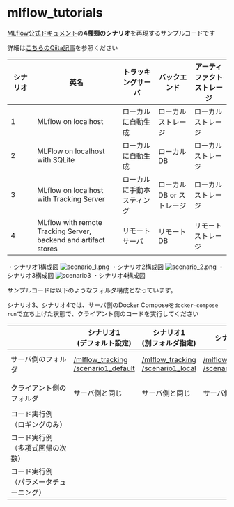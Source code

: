 # mlflow_tutorials
[MLflow公式ドキュメント](https://mlflow.org/docs/latest/tracking.html#concepts)の**4種類のシナリオ**を再現するサンプルコードです

詳細は[こちらのQiita記事]()を参照ください

|シナリオ　|英名|トラッキングサーバ|バックエンド|アーティファクトストレージ|
|---|---|---|---|---|
|1|MLflow on localhost|ローカルに自動生成|ローカルストレージ|ローカルストレージ|
|2|MLFlow on localhost with SQLite|ローカルに自動生成|ローカルDB|ローカルストレージ|
|3|MLflow on localhost with Tracking Server|ローカルに手動ホスティング|ローカルDB or ストレージ|ローカルストレージ|
|4|MLflow with remote Tracking Server, backend and artifact stores|リモートサーバ|リモートDB|リモートストレージ|

・シナリオ1構成図
![scenario_1.png](https://mlflow.org/docs/latest/_images/scenario_1.png)
・シナリオ2構成図
![scenario_2.png](https://mlflow.org/docs/latest/_images/scenario_2.png)
・シナリオ3構成図
![scenario3](https://user-images.githubusercontent.com/59557625/144874201-1a912657-172b-46e5-ae2d-d8e8a3f2f35e.png)
・シナリオ4構成図

サンプルコードは以下のようなフォルダ構成となっています。

シナリオ3、シナリオ4では、サーバ側のDocker Composeを`docker-compose run`で立ち上げた状態で、クライアント側のコードを実行してください

||シナリオ1<br>(デフォルト設定)|シナリオ1<br>(別フォルダ指定)|シナリオ2|シナリオ3|シナリオ4|
|---|---|---|---|---|---|
|サーバ側のフォルダ|[/mlflow_tracking /scenario1_default](https://github.com/c60evaporator/mlflow_tutorials/tree/master/mlflow_tracking/scenario1_default)|[/mlflow_tracking /scenario1_local](https://github.com/c60evaporator/mlflow_tutorials/tree/master/mlflow_tracking/scenario1_local)|[/mlflow_tracking /scenario2_sqlite](https://github.com/c60evaporator/mlflow_tutorials/tree/master/mlflow_tracking/scenario2_sqlite)|[/mlflow_tracking /scenario3_trackingserver /server](https://github.com/c60evaporator/mlflow_tutorials/tree/master/mlflow_tracking/scenario3_trackingserver/server)|[/mlflow_tracking /scenario4_remote /server](https://github.com/c60evaporator/mlflow_tutorials/tree/master/mlflow_tracking/scenario4_remote/server)|
|クライアント側のフォルダ　　　　　　　|サーバ側と同じ|サーバ側と同じ|サーバ側と同じ|[/mlflow_tracking /scenario3_trackingserver /client](https://github.com/c60evaporator/mlflow_tutorials/tree/master/mlflow_tracking/scenario3_trackingserver/client)|[/mlflow_tracking /scenario4_remote /client](https://github.com/c60evaporator/mlflow_tutorials/tree/master/mlflow_tracking/scenario4_remote/client)|
|コード実行例<br>（ロギングのみ）|||||
|コード実行例<br>（多項式回帰の次数）|||||
|コード実行例<br>（パラメータチューニング）|||||

